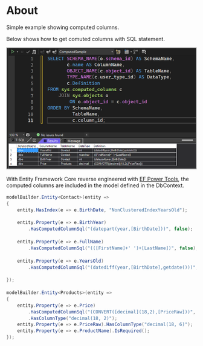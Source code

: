 ﻿# About

Simple example showing computed columns.

Below shows how to get comuted columns with SQL statement.

![Screenshot1](assets/screenshot1.png)

With Entity Framework Core reverse engineered with [EF Power Tools](EFCorePowerTools), the computed columns are included in the model defined in the DbContext.

```csharp
modelBuilder.Entity<Contact>(entity =>
{
    entity.HasIndex(e => e.BirthDate, "NonClusteredIndexYearsOld");

    entity.Property(e => e.BirthYear)
        .HasComputedColumnSql("(datepart(year,[BirthDate]))", false);

    entity.Property(e => e.FullName)
        .HasComputedColumnSql("(([FirstName]+' ')+[LastName])", false);

    entity.Property(e => e.YearsOld)
        .HasComputedColumnSql("(datediff(year,[BirthDate],getdate()))", false);

});

modelBuilder.Entity<Products>(entity =>
{
    entity.Property(e => e.Price)
        .HasComputedColumnSql("(CONVERT([decimal](18,2),[PriceRaw]))", false)
        .HasColumnType("decimal(18, 2)");
    entity.Property(e => e.PriceRaw).HasColumnType("decimal(18, 6)");
    entity.Property(e => e.ProductName).IsRequired();
});
```